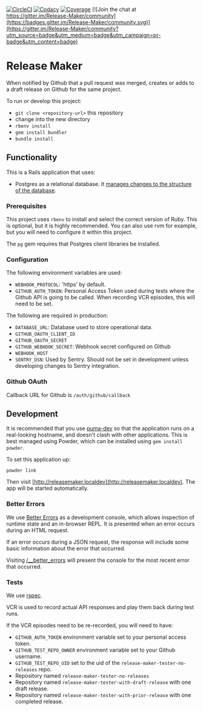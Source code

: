 [![CircleCI](https://circleci.com/gh/RobinDaugherty/release_maker-ruby.svg?style=shield&circle-token=fec31c3a0c46b668a8338b1c935e3d4c4654259e)](https://circleci.com/gh/RobinDaugherty/release_maker-ruby)
[![Codacy](https://api.codacy.com/project/badge/Grade/d28ce4c6f44741d2a9bddd01a3ff08b0)](https://www.codacy.com?utm_source=github.com&amp;utm_medium=referral&amp;utm_content=RobinDaugherty/release_maker-ruby&amp;utm_campaign=Badge_Grade)
[![Coverage](https://api.codacy.com/project/badge/Coverage/d28ce4c6f44741d2a9bddd01a3ff08b0)](https://www.codacy.com/app/robindaugherty/release_maker-ruby?utm_source=github.com&utm_medium=referral&utm_content=RobinDaugherty/release_maker-ruby&utm_campaign=Badge_Coverage)
[![Join the chat at https://gitter.im/Release-Maker/community](https://badges.gitter.im/Release-Maker/community.svg)](https://gitter.im/Release-Maker/community?utm_source=badge&utm_medium=badge&utm_campaign=pr-badge&utm_content=badge)

# Release Maker

When notified by Github that a pull request was merged, creates or adds to a draft
release on Github for the same project.

To run or develop this project:

* `git clone <repository-url>` this repository
* change into the new directory
* `rbenv install`
* `gem install bundler`
* `bundle install`

## Functionality

This is a Rails application that uses:

* Postgres as a relational database. It [manages changes to the structure of the database](http://edgeguides.rubyonrails.org/active_record_migrations.html).

### Prerequisites

This project uses `rbenv` to install and select the correct version of Ruby.
This is optional, but it is highly recommended.
You can also use rvm for example, but you will need to configure it within this project.

The `pg` gem requires that Postgres client libraries be installed.

### Configuration

The following environment variables are used:

- `WEBHOOK_PROTOCOL`: 'https' by default.
- `GITHUB_AUTH_TOKEN`: Personal Access Token used during tests where the Github API is going to be called. When recording VCR episodes, this will need to be set.

The following are required in production:

- `DATABASE_URL`: Database used to store operational data.
- `GITHUB_OAUTH_CLIENT_ID`
- `GITHUB_OAUTH_SECRET`
- `GITHUB_WEBHOOK_SECRET`: Webhook secret configured on Github
- `WEBHOOK_HOST`
- `SENTRY_DSN`: Used by Sentry. Should not be set in development unless developing changes to Sentry integration.

### Github OAuth

Callback URL for Github is `/auth/github/callback`

## Development

It is recommended that you use [puma-dev](https://github.com/puma/puma-dev)
so that the application runs
on a real-looking hostname, and doesn't clash with other applications.
This is best managed using Powder, which can be installed using `gem install powder`.

To set this application up:

    powder link

Then visit [http://releasemaker.localdev](http://releasemaker.localdev).
The app will be started automatically.

### Better Errors

We use [Better Errors](https://github.com/charliesome/better_errors) as a development console,
which allows inspection of runtime state and an in-browser REPL.
It is presented when an error occurs during an HTML request.

If an error occurs during a JSON request, the response will include some basic information about the error that occurred.

Visiting [/__better_errors](http://releasemaker.localdev/__better_errors) will present the console
for the most recent error that occurred.

### Tests

We use [rspec](https://www.relishapp.com/rspec).

VCR is used to record actual API responses and play them back during test runs.

If the VCR episodes need to be re-recorded, you will need to have:

- `GITHUB_AUTH_TOKEN` environment variable set to your personal access token.
- `GITHUB_TEST_REPO_OWNER` environment variable set to your Github username.
- `GITHUB_TEST_REPO_UID` set to the uid of the `release-maker-tester-no-releases` repo.
- Repository named `release-maker-tester-no-releases`
- Repository named `release-maker-tester-with-draft-release` with one draft release.
- Repository named `release-maker-tester-with-prior-release` with one completed release.

